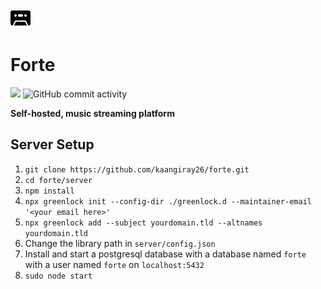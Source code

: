 ![forte](client/src/public/images/favicon.svg)
# Forte
![](https://img.shields.io/badge/-OWN%20YOUR%20MUSIC-red)
![GitHub commit activity](https://img.shields.io/github/commit-activity/m/kaangiray26/forte)

**Self-hosted, music streaming platform**

## Server Setup
1. `git clone https://github.com/kaangiray26/forte.git`
2. `cd forte/server`
3. `npm install`
4. `npx greenlock init --config-dir ./greenlock.d --maintainer-email '<your email here>'`
5. `npx greenlock add --subject yourdomain.tld --altnames yourdomain.tld`
6. Change the library path in `server/config.json`
7. Install and start a postgresql database with a database named `forte` with a user named `forte` on `localhost:5432`
8. `sudo node start`